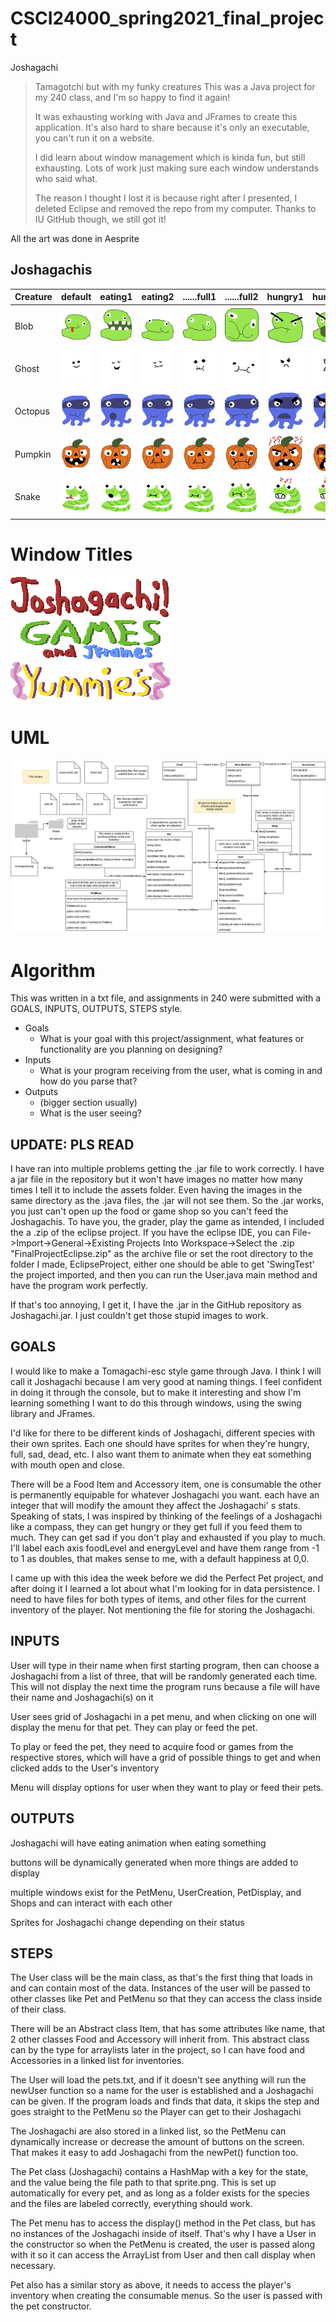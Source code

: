 # CSCI24000_spring2021_final_project
Joshagachi
>Tamagotchi but with my funky creatures
>This was a Java project for my 240 class, and I'm so happy to find it again!
>
>It was exhausting working with Java and JFrames to create this application. It's also hard to share because it's only an executable, you can't run it on a website. 
>
>I did learn about window management which is kinda fun, but still exhausting. Lots of work just making sure each window understands who said what.
>
>The reason I thought I lost it is because right after I presented, I deleted Eclipse and removed the repo from my computer. Thanks to IU GitHub though, we still got it!

All the art was done in Aesprite
## Joshagachis

| Creature | default | eating1 | eating2 | ......full1 | ......full2 | hungry1 | hungry2 | .......sad1 | .......sad2 | .....tired1 | .....tired2 |
| --------- | -------- | -------- | -------- | ----- | ----- | --------- | --------- | ----- | ----- | ------- | ------ |
| Blob | ![Blob default](./assets/Blob/default.png) | ![Blob eating1](./assets/Blob/eating1.png) | ![Blob eating2](./assets/Blob/eating2.png) | ![Blob full1](./assets/Blob/full1.png) | ![Blob full2](./assets/Blob/full2.png) | ![Blob hungry1](./assets/Blob/hungry1.png) | ![Blob hungry2](./assets/Blob/hungry2.png) | ![Blob sad1](./assets/Blob/sad1.png) | ![Blob sad2](./assets/Blob/sad2.png) | ![Blob tired1](./assets/Blob/tired1.png) | ![Blob tired2](./assets/Blob/tired2.png) |
| Ghost | ![Ghost default](./assets/Ghost/default.png) | ![Ghost eating1](./assets/Ghost/eating1.png) | ![Ghost eating2](./assets/Ghost/eating2.png) | ![Ghost full1](./assets/Ghost/full1.png) | ![Ghost full2](./assets/Ghost/full2.png) | ![Ghost hungry1](./assets/Ghost/hungry1.png) | ![Ghost hungry2](./assets/Ghost/hungry2.png) | ![Ghost sad1](./assets/Ghost/sad1.png) | ![Ghost sad2](./assets/Ghost/sad2.png) | ![Ghost tired1](./assets/Ghost/tired1.png) | ![Ghost tired2](./assets/Ghost/tired2.png) |
| Octopus | ![Octopus default](./assets/Octopus/default.png) | ![Octopus eating1](./assets/Octopus/eating1.png) | ![Octopus eating2](./assets/Octopus/eating2.png) | ![Octopus full1](./assets/Octopus/full1.png) | ![Octopus full2](./assets/Octopus/full2.png) | ![Octopus hungry1](./assets/Octopus/hungry1.png) | ![Octopus hungry2](./assets/Octopus/hungry2.png) | ![Octopus sad1](./assets/Octopus/sad1.png) | ![Octopus sad2](./assets/Octopus/sad2.png) | ![Octopus tired1](./assets/Octopus/tired1.png) | ![Octopus tired2](./assets/Octopus/tired2.png) |
| Pumpkin | ![Pumpkin default](./assets/Pumpkin/default.png) | ![Pumpkin eating1](./assets/Pumpkin/eating1.png) | ![Pumpkin eating2](./assets/Pumpkin/eating2.png) | ![Pumpkin full1](./assets/Pumpkin/full1.png) | ![Pumpkin full2](./assets/Pumpkin/full2.png) | ![Pumpkin hungry1](./assets/Pumpkin/hungry1.png) | ![Pumpkin hungry2](./assets/Pumpkin/hungry2.png) | ![Pumpkin sad1](./assets/Pumpkin/sad1.png) | ![Pumpkin sad2](./assets/Pumpkin/sad2.png) | ![Pumpkin tired1](./assets/Pumpkin/tired1.png) | ![Pumpkin tired2](./assets/Pumpkin/tired2.png) |
| Snake | ![Snake default](./assets/Snake/default.png) | ![Snake eating1](./assets/Snake/eating1.png) | ![Snake eating2](./assets/Snake/eating2.png) | ![Snake full1](./assets/Snake/full1.png) | ![Snake full2](./assets/Snake/full2.png) | ![Snake hungry1](./assets/Snake/hungry1.png) | ![Snake hungry2](./assets/Snake/hungry2.png) | ![Snake sad1](./assets/Snake/sad1.png) | ![Snake sad2](./assets/Snake/sad2.png) | ![Snake tired1](./assets/Snake/tired1.png) | ![Snake tired2](./assets/Snake/tired2.png) |




# Window Titles
![Joshagachi!](./assets/TempTitle.png)
![Games (aand JFrames)](./assets/Games.png)
![Yummie's](./assets/Yummies.png)

# UML

[![](./Joshagachi(1).png)](./Joshagachi(1).png)

# Algorithm

This was written in a txt file, and assignments in 240 were submitted with a GOALS, INPUTS, OUTPUTS, STEPS style. 

- Goals
	- What is your goal with this project/assignment, what features or functionality are you planning on designing?
- Inputs
	- What is your program receiving from the user, what is coming in and how do you parse that?
- Outputs
	- (bigger section usually)
	- What is the user seeing?

## UPDATE: PLS READ

I have ran into multiple problems getting the .jar file to work correctly. I have a jar file in the repository but it won't have images no matter how many times I tell it to include the assets folder. Even having the images in the same directory as the .java files, the .jar will not see them. So the .jar works, you just can't open up the food or game shop so you can't feed the Joshagachis. To have you, the grader, play the game as intended, I included the a .zip of the eclipse project. If you have the eclipse IDE, you can File->Import->General->Existing Projects Into Workspace->Select the .zip "FinalProjectEclipse.zip" as the archive file or set the root directory to the folder I made, EclipseProject, either one should be able to get 'SwingTest' the project imported, and then you can run the User.java main method and have the program work perfectly.

If that's too annoying, I get it, I have the .jar in the GitHub repository as Joshagachi.jar. I just couldn't get those stupid images to work.

## GOALS

I would like to make a Tomagachi-esc style game through Java. I think I will call it Joshagachi because I am very good at naming things. I feel confident in doing it through the console, but to make it interesting and show I'm learning something I want to do this through windows, using the swing library and JFrames.

I'd like for there to be different kinds of Joshagachi, different species with their own sprites. Each one should have sprites for when they're hungry, full, sad, dead, etc. I also want them to animate when they eat something with mouth open and close.

There will be a Food Item and Accessory item, one is consumable the other is permanently equipable for whatever Joshagachi you want. each have an integer that will modify the amount they affect the Joshagachi' s stats. Speaking of stats, I was inspired by thinking of the feelings of a Joshagachi like a compass, they can get hungry or they get full if you feed them to much. They can get sad if you don't play and exhausted if you play to much. I'll label each axis foodLevel and energyLevel and have them range from -1 to 1 as doubles, that makes sense to me, with a default happiness at 0,0.

I came up with this idea the week before we did the Perfect Pet project, and after doing it I learned a lot about what I'm looking for in data persistence. I need to have files for both types of items, and other files for the current inventory of the player. Not mentioning the file for storing the Joshagachi.

## INPUTS

User will type in their name when first starting program, then can choose a Joshagachi from a list of three, that will be randomly generated each time. This will not display the next time the program runs because a file will have their name and Joshagachi(s) on it

User sees grid of Joshagachi in a pet menu, and when clicking on one will display the menu for that pet. They can play or feed the pet.

To play or feed the pet, they need to acquire food or games from the respective stores, which will have a grid of possible things to get and when clicked adds to the User's inventory

Menu will display options for user when they want to play or feed their pets.

## OUTPUTS

Joshagachi will have eating animation when eating something

buttons will be dynamically generated when more things are added to display

multiple windows exist for the PetMenu, UserCreation, PetDisplay, and Shops and can interact with each other

Sprites for Joshagachi change depending on their status

## STEPS

The User class will be the main class, as that's the first thing that loads in and can contain most of the data. Instances of the user will be passed to other classes like Pet and PetMenu so that they can access the class inside of their class.

There will be an Abstract class Item, that has some attributes like name, that 2 other classes Food and Accessory will inherit from. This abstract class can by the type for arraylists later in the project, so I can have food and Accessories in a linked list for inventories.

The User will load the pets.txt, and if it doesn't see anything will run the newUser function so a name for the user is established and a Joshagachi can be given. If the program loads and finds that data, it skips the step and goes straight to the PetMenu so the Player can get to their Joshagachi

The Joshagachi are also stored in a linked list, so the PetMenu can dynamically increase or decrease the amount of buttons on the screen. That makes it easy to add Joshagachi from the newPet() function too.

The Pet class (Joshagachi) contains a HashMap with a key for the state, and the value being the file path to that sprite.png. This is set up automatically for every pet, and as long as a folder exists for the species and the files are labeled correctly, everything should work.

The Pet menu has to access the display() method in the Pet class, but has no instances of the Joshagachi inside of itself. That's why I have a User in the constructor so when the PetMenu is created, the user is passed along with it so it can access the ArrayList from User and then call display when necessary.

Pet also has a similar story as above, it needs to access the player's inventory when creating the consumable menus. So the user is passed with the pet constructor.
